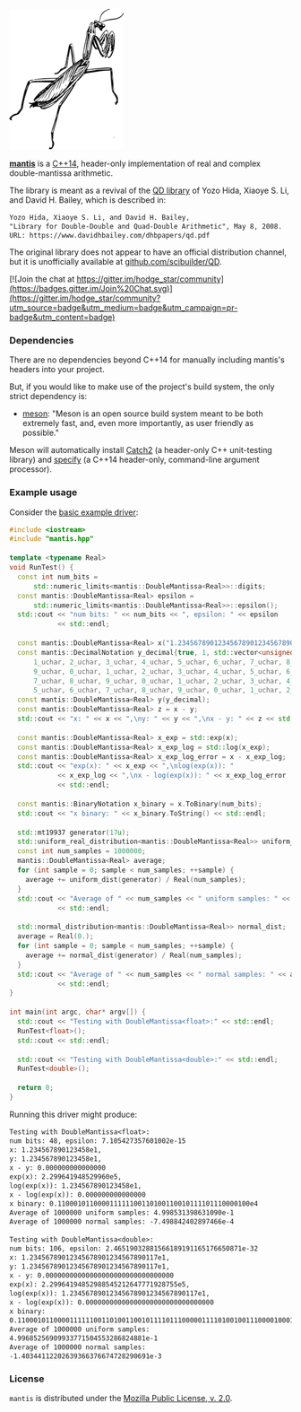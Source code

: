 ![](./images/mantis-50pct.png)

[**mantis**](https://gitlab.com/hodge_star/mantis) is a
[C++14](https://en.wikipedia.org/wiki/C%2B%2B14), header-only implementation of
real and complex double-mantissa arithmetic.

The library is meant as a revival of the [QD library](https://github.com/scibuilder/QD) of Yozo Hida, Xiaoye S. Li, and David H. Bailey, which is described in:

    Yozo Hida, Xiaoye S. Li, and David H. Bailey,
    "Library for Double-Double and Quad-Double Arithmetic", May 8, 2008.
    URL: https://www.davidhbailey.com/dhbpapers/qd.pdf

The original library does not appear to have an official distribution channel,
but it is unofficially available at [github.com/scibuilder/QD](https://github.com/scibuilder/QD).

[![Join the chat at https://gitter.im/hodge_star/community](https://badges.gitter.im/Join%20Chat.svg)](https://gitter.im/hodge_star/community?utm_source=badge&utm_medium=badge&utm_campaign=pr-badge&utm_content=badge)

### Dependencies
There are no dependencies beyond C++14 for manually including mantis's headers
into your project.

But, if you would like to make use of the project's build system, the only
strict dependency is:

* [meson](http://mesonbuild.com): "Meson is an open source build system meant
to be both extremely fast, and, even more importantly, as user friendly as
possible."

Meson will automatically install
[Catch2](https://github.com/catchorg/Catch2) (a header-only C++
unit-testing library) and [specify](https://gitlab.com/hodge_star/specify)
(a C++14 header-only, command-line argument processor).

### Example usage

Consider the [basic example driver](https://gitlab.com/hodge_star/mantis/blob/master/example/basic.cc):
```c++
#include <iostream>
#include "mantis.hpp"

template <typename Real>
void RunTest() {
  const int num_bits =
      std::numeric_limits<mantis::DoubleMantissa<Real>>::digits;
  const mantis::DoubleMantissa<Real> epsilon =
      std::numeric_limits<mantis::DoubleMantissa<Real>>::epsilon();
  std::cout << "num bits: " << num_bits << ", epsilon: " << epsilon
            << std::endl;

  const mantis::DoubleMantissa<Real> x("1.2345678901234567890123456789012e1");
  const mantis::DecimalNotation y_decimal{true, 1, std::vector<unsigned char>{
      1_uchar, 2_uchar, 3_uchar, 4_uchar, 5_uchar, 6_uchar, 7_uchar, 8_uchar,
      9_uchar, 0_uchar, 1_uchar, 2_uchar, 3_uchar, 4_uchar, 5_uchar, 6_uchar,
      7_uchar, 8_uchar, 9_uchar, 0_uchar, 1_uchar, 2_uchar, 3_uchar, 4_uchar,
      5_uchar, 6_uchar, 7_uchar, 8_uchar, 9_uchar, 0_uchar, 1_uchar, 2_uchar}};
  const mantis::DoubleMantissa<Real> y(y_decimal);
  const mantis::DoubleMantissa<Real> z = x - y;
  std::cout << "x: " << x << ",\ny: " << y << ",\nx - y: " << z << std::endl;

  const mantis::DoubleMantissa<Real> x_exp = std::exp(x);
  const mantis::DoubleMantissa<Real> x_exp_log = std::log(x_exp);
  const mantis::DoubleMantissa<Real> x_exp_log_error = x - x_exp_log;
  std::cout << "exp(x): " << x_exp << ",\nlog(exp(x)): "
            << x_exp_log << ",\nx - log(exp(x)): " << x_exp_log_error
            << std::endl;

  const mantis::BinaryNotation x_binary = x.ToBinary(num_bits);
  std::cout << "x binary: " << x_binary.ToString() << std::endl;

  std::mt19937 generator(17u);
  std::uniform_real_distribution<mantis::DoubleMantissa<Real>> uniform_dist;
  const int num_samples = 1000000;
  mantis::DoubleMantissa<Real> average;
  for (int sample = 0; sample < num_samples; ++sample) {
    average += uniform_dist(generator) / Real(num_samples);
  }
  std::cout << "Average of " << num_samples << " uniform samples: " << average
            << std::endl;

  std::normal_distribution<mantis::DoubleMantissa<Real>> normal_dist;
  average = Real(0.);
  for (int sample = 0; sample < num_samples; ++sample) {
    average += normal_dist(generator) / Real(num_samples);
  }
  std::cout << "Average of " << num_samples << " normal samples: " << average
            << std::endl;
}

int main(int argc, char* argv[]) {
  std::cout << "Testing with DoubleMantissa<float>:" << std::endl;
  RunTest<float>();
  std::cout << std::endl;

  std::cout << "Testing with DoubleMantissa<double>:" << std::endl;
  RunTest<double>();

  return 0;
}
```

Running this driver might produce:
```
Testing with DoubleMantissa<float>:
num bits: 48, epsilon: 7.105427357601002e-15
x: 1.234567890123458e1,
y: 1.234567890123458e1,
x - y: 0.000000000000000
exp(x): 2.299641948529960e5,
log(exp(x)): 1.234567890123458e1,
x - log(exp(x)): 0.000000000000000
x binary: 0.110001011000011111100110100110010111101110000100e4
Average of 1000000 uniform samples: 4.998531398631090e-1
Average of 1000000 normal samples: -7.498842402897466e-4

Testing with DoubleMantissa<double>:
num bits: 106, epsilon: 2.46519032881566189191165176650871e-32
x: 1.23456789012345678901234567890117e1,
y: 1.23456789012345678901234567890117e1,
x - y: 0.00000000000000000000000000000000
exp(x): 2.29964194852988545212647771928755e5,
log(exp(x)): 1.23456789012345678901234567890117e1,
x - log(exp(x)): 0.00000000000000000000000000000000
x binary: 0.1100010110000111111001101001100101111011100000111101001001110000100011010110110011100011001000110010001111e4
Average of 1000000 uniform samples: 4.99685256909933771504553286824881e-1
Average of 1000000 normal samples: -1.40344112202639366376674728290691e-3
```

### License
`mantis` is distributed under the
[Mozilla Public License, v. 2.0](https://www.mozilla.org/media/MPL/2.0/index.815ca599c9df.txt).
